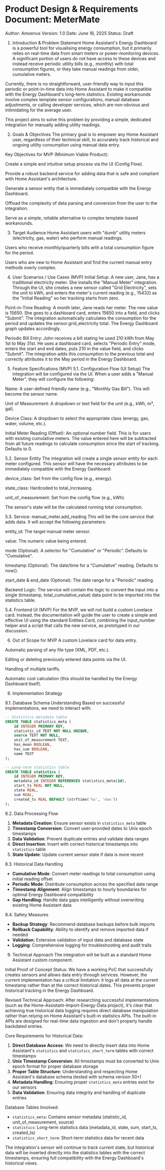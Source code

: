 # Product Design & Requirements Document: MeterMate

Author: Amoenus
Version: 1.0
Date: June 16, 2025
Status: Draft

1. Introduction & Problem Statement
   Home Assistant's Energy Dashboard is a powerful tool for visualising energy consumption, but it primarily relies on real-time data from smart meters or power-monitoring devices. A significant portion of users do not have access to these devices and instead receive periodic utility bills (e.g., monthly) with total consumption figures, or they take manual readings from older, cumulative meters.

Currently, there is no straightforward, user-friendly way to input this periodic or point-in-time data into Home Assistant to make it compatible with the Energy Dashboard's long-term statistics. Existing workarounds involve complex template sensor configurations, manual database adjustments, or calling developer services, which are non-obvious and intimidating for the average user.

This project aims to solve this problem by providing a simple, dedicated integration for manually adding utility readings.

2. Goals & Objectives
   The primary goal is to empower any Home Assistant user, regardless of their technical skill, to accurately track historical and ongoing utility consumption using manual data entry.

Key Objectives for MVP (Minimum Viable Product):

Create a simple and intuitive setup process via the UI (Config Flow).

Provide a robust backend service for adding data that is safe and compliant with Home Assistant's architecture.

Generate a sensor entity that is immediately compatible with the Energy Dashboard.

Offload the complexity of data parsing and conversion from the user to the integration.

Serve as a simple, reliable alternative to complex template-based workarounds.

3. Target Audience
   Home Assistant users with "dumb" utility meters (electricity, gas, water) who perform manual readings.

Users who receive monthly/quarterly bills with a total consumption figure for the period.

Users who are new to Home Assistant and find the current manual entry methods overly complex.

4. User Scenarios / Use Cases (MVP)
   Initial Setup: A new user, Jane, has a traditional electricity meter. She installs the "Manual Meter" integration. Through the UI, she creates a new sensor called "Grid Electricity", sets the unit to kWh, and enters the meter's current reading (e.g., 15432) as the "Initial Reading" so her tracking starts from zero.

Point-in-Time Reading: A month later, Jane reads her meter. The new value is 15650. She goes to a dashboard card, enters 15650 into a field, and clicks "Submit". The integration automatically calculates the consumption for the period and updates the sensor.grid_electricity total. The Energy Dashboard graph updates accordingly.

Periodic Bill Entry: John receives a bill stating he used 210 kWh from May 1st to May 31st. He uses a dashboard card, selects "Periodic Entry" mode, enters the start and end dates, puts 210 in the value field, and clicks "Submit". The integration adds this consumption to the previous total and correctly attributes it to the May period in the Energy Dashboard.

5. Feature Specifications (MVP)
   5.1. Configuration Flow (UI Setup)
   The integration will be configured via the UI. When a user adds a "Manual Meter", they will configure the following:

Name: A user-defined friendly name (e.g., "Monthly Gas Bill"). This will become the sensor name.

Unit of Measurement: A dropdown or text field for the unit (e.g., kWh, m³, gal).

Device Class: A dropdown to select the appropriate class (energy, gas, water, volume, etc.).

Initial Meter Reading (Offset): An optional number field. This is for users with existing cumulative meters. The value entered here will be subtracted from all future readings to calculate consumption since the start of tracking. Defaults to 0.

5.2. Sensor Entity
The integration will create a single sensor entity for each meter configured. This sensor will have the necessary attributes to be immediately compatible with the Energy Dashboard:

device_class: Set from the config flow (e.g., energy).

state_class: Hardcoded to total_increasing.

unit_of_measurement: Set from the config flow (e.g., kWh).

The sensor's state will be the calculated running total consumption.

5.3. Service: manual_meter.add_reading
This will be the core service that adds data. It will accept the following parameters:

entity_id: The target manual meter sensor.

value: The numeric value being entered.

mode (Optional): A selector for "Cumulative" or "Periodic". Defaults to "Cumulative".

timestamp (Optional): The date/time for a "Cumulative" reading. Defaults to now().

start_date & end_date (Optional): The date range for a "Periodic" reading.

Backend Logic: The service will contain the logic to convert the input into a single (timestamp, total_cumulative_value) data point to be imported into the statistics table.

5.4. Frontend UI (MVP)
For the MVP, we will not build a custom Lovelace card. Instead, the documentation will guide the user to create a simple and effective UI using the standard Entities Card, combining the input_number helper and a script that calls the new service, as prototyped in our discussion.

6. Out of Scope for MVP
   A custom Lovelace card for data entry.

Automatic parsing of any file type (XML, PDF, etc.).

Editing or deleting previously entered data points via the UI.

Handling of multiple tariffs.

Automatic cost calculation (this should be handled by the Energy Dashboard itself).

8. Implementation Strategy

8.1. Database Schema Understanding
Based on successful implementations, we need to interact with:

```sql
-- Statistics metadata table
CREATE TABLE statistics_meta (
    id INTEGER PRIMARY KEY,
    statistic_id TEXT NOT NULL UNIQUE,
    source TEXT NOT NULL,
    unit_of_measurement TEXT,
    has_mean BOOLEAN,
    has_sum BOOLEAN,
    name TEXT
);

-- Long-term statistics table
CREATE TABLE statistics (
    id INTEGER PRIMARY KEY,
    metadata_id INTEGER REFERENCES statistics_meta(id),
    start_ts REAL NOT NULL,
    state REAL,
    sum REAL,
    created_ts REAL DEFAULT (strftime('%s', 'now'))
);
```

8.2. Data Processing Flow
1. **Metadata Creation**: Ensure sensor exists in `statistics_meta` table
2. **Timestamp Conversion**: Convert user-provided dates to Unix epoch timestamps
3. **Data Validation**: Prevent duplicate entries and validate data ranges
4. **Direct Insertion**: Insert with correct historical timestamps into `statistics` table
5. **State Update**: Update current sensor state if data is more recent

8.3. Historical Data Handling
- **Cumulative Mode**: Convert meter readings to total consumption using initial reading offset
- **Periodic Mode**: Distribute consumption across the specified date range
- **Timestamp Alignment**: Align timestamps to hourly boundaries for optimal Energy Dashboard compatibility
- **Gap Handling**: Handle data gaps intelligently without overwriting existing Home Assistant data

8.4. Safety Measures
- **Backup Strategy**: Recommend database backups before bulk imports
- **Rollback Capability**: Ability to identify and remove imported data if needed
- **Validation**: Extensive validation of input data and database state
- **Logging**: Comprehensive logging for troubleshooting and audit trails

9. Technical Approach
   The integration will be built as a standard Home Assistant custom component.

Initial Proof of Concept Status:
We have a working PoC that successfully creates sensors and allows data entry through services. However, the current implementation has a critical limitation: it logs all data at the current timestamp rather than at the correct historical dates. This prevents proper historical tracking in the Energy Dashboard.

Revised Technical Approach:
After researching successful implementations (such as the Home-Assistant-Import-Energy-Data project), it's clear that achieving true historical data logging requires direct database manipulation rather than relying on Home Assistant's built-in statistics APIs. The built-in APIs are designed for real-time data ingestion and don't properly handle backdated entries.

Core Requirements for Historical Data:
1. **Direct Database Access**: We need to directly insert data into Home Assistant's `statistics` and `statistics_short_term` tables with correct timestamps
2. **Unix Timestamp Conversion**: All timestamps must be converted to Unix epoch format for proper database storage
3. **Proper Table Structure**: Understanding and respecting Home Assistant's database schema (tested with schema version 50+)
4. **Metadata Handling**: Ensuring proper `statistics_meta` entries exist for our sensors
5. **Data Validation**: Ensuring data integrity and handling of duplicate entries

Database Tables Involved:
- `statistics_meta`: Contains sensor metadata (statistic_id, unit_of_measurement, source)
- `statistics`: Long-term statistics data (metadata_id, state, sum, start_ts, created_ts)
- `statistics_short_term`: Short-term statistics data for recent data

The integration's sensor will continue to track current state, but historical data will be inserted directly into the statistics tables with the correct timestamps, ensuring full compatibility with the Energy Dashboard's historical views.
